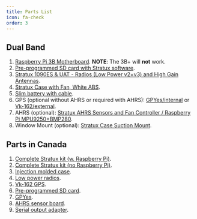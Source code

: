 ```yaml
---
title: Parts List
icon: fa-check
order: 3
---
```



## Dual Band

1. [Raspberry Pi 3B Motherboard](https://www.amazon.com/gp/product/B01CD5VC92/ref=as_li_tl?ie=UTF8&camp=1789&creative=9325&creativeASIN=B01CD5VC92&linkCode=as2&tag=stratux-20&linkId=45aa55e7490e86dc7a5301b154dc822c). **NOTE**: The 3B+ will **not** work.
2. [Pre-programmed SD card with Stratux software](https://amzn.com/B01I0G15YU).
3. <a target="_blank" href="https://www.amazon.com/gp/product/B07K1GZMM9/ref=as_li_tl?ie=UTF8&camp=1789&creative=9325&creativeASIN=B07K1GZMM9&linkCode=as2&tag=stratux-20&linkId=c93e468a61ec3aabf2c76daa291316f5">Stratux 1090ES &amp; UAT - Radios (Low Power v2+v3) and High Gain Antennas</a><img src="//ir-na.amazon-adsystem.com/e/ir?t=stratux-20&l=am2&o=1&a=B07K1GZMM9" width="1" height="1" border="0" alt="" style="border:none !important; margin:0px !important;" />.
4. [Stratux Case with Fan, White ABS](https://www.amazon.com/gp/product/B072ND582W/ref=as_li_tl?ie=UTF8&camp=1789&creative=9325&creativeASIN=B072ND582W&linkCode=as2&tag=stratux-20&linkId=cf185209ccbd714f7931fbdec588d267).
5. [Slim battery with cable](https://www.amazon.com/gp/product/B01EKXR67M/ref=as_li_tl?ie=UTF8&camp=1789&creative=9325&creativeASIN=B01EKXR67M&linkCode=as2&tag=stratux-20&linkId=87f3c60d74c8b1daee141c35968ce300).
6. GPS (optional without AHRS or required with AHRS): [GPYes/internal](https://www.amazon.com/gp/product/B0716BK5NT/ref=as_li_tl?ie=UTF8&camp=1789&creative=9325&creativeASIN=B0716BK5NT&linkCode=as2&tag=stratux-20&linkId=aaf4369209e66581f28288ac6fc6cbb0) or [Vk-162/external](http://www.amazon.com/gp/product/B01EROIUEW/ref=as_li_tl?ie=UTF8&camp=1789&creative=9325&creativeASIN=B01EROIUEW&linkCode=as2&tag=stratux-20&linkId=QL3UH3IGOOATKPHW).
7. AHRS (optional): [Stratux AHRS Sensors and Fan Controller / Raspberry Pi MPU9250+BMP280](https://www.amazon.com/gp/product/B06ZZCHBHT/ref=as_li_tl?ie=UTF8&camp=1789&creative=9325&creativeASIN=B06ZZCHBHT&linkCode=as2&tag=stratux-20&linkId=e720494817e9c243c04b983de8a68dda).
8. Window Mount (optional): [Stratux Case Suction Mount](https://www.amazon.com/gp/product/B076FPT223/ref=as_li_tl?ie=UTF8&camp=1789&creative=9325&creativeASIN=B076FPT223&linkCode=as2&tag=stratux-20&linkId=c13f373876b3d5e538a10522564285f4).

## Parts in Canada

1. [Complete Stratux kit (w. Raspberry Pi)](https://www.amazon.ca/dp/B01MY5MFK1).
2. [Complete Stratux kit (no Raspberry Pi)](https://www.amazon.ca/dp/B01N4LEDD1).
3. [Injection molded case](https://www.amazon.ca/dp/B072ND582W).
4. [Low power radios](https://www.amazon.ca/dp/B01M7NMWCD).
5. [Vk-162 GPS](https://www.amazon.ca/dp/B01EROIUEW).
6. [Pre-programmed SD card](https://www.amazon.ca/dp/B01I0G15YU).
7. [GPYes](https://www.amazon.ca/dp/B0716BK5NT).
8. [AHRS sensor board](https://www.amazon.ca/dp/B06ZZCHBHT).
9. [Serial output adapter](https://www.amazon.ca/dp/B01N7RNFRJ).
